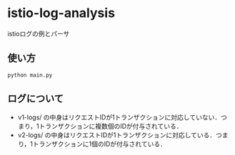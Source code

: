 # istio-log-analysis

istioログの例とパーサ

## 使い方

```
python main.py
```

## ログについて

- v1-logs/ の中身はリクエストIDが1トランザクションに対応していない．つまり，1トランザクションに複数個のIDが付与されている．
- v2-logs/ の中身はリクエストIDが1トランザクションに対応している．つまり，1トランザクションに1個のIDが付与されている．
